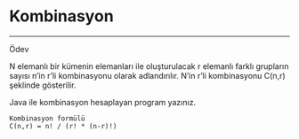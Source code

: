 # Kombinasyon

---

Ödev

N elemanlı bir kümenin elemanları ile oluşturulacak r elemanlı farklı grupların sayısı n’in r’li kombinasyonu olarak adlandırılır. N’in r’li kombinasyonu C(n,r) şeklinde gösterilir.

Java ile kombinasyon hesaplayan program yazınız.

```
Kombinasyon formülü
C(n,r) = n! / (r! * (n-r)!)
```